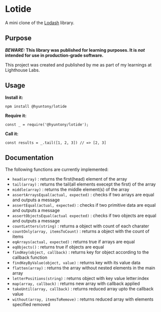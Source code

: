 # Lotide

A mini clone of the [Lodash](https://lodash.com) library.

## Purpose

**_BEWARE:_ This library was published for learning purposes. It is _not_ intended for use in production-grade software.**

This project was created and published by me as part of my learnings at Lighthouse Labs. 

## Usage

**Install it:**

`npm install @hyuntony/lotide`

**Require it:**

`const _ = require('@hyuntony/lotide');`

**Call it:**

`const results = _.tail([1, 2, 3]) // => [2, 3]`

## Documentation

The following functions are currently implemented:

* `head(array)` : returns the first(head) element of the array
* `tail(array)` : returns the tail(all elements execept the first) of the array
* `middle(array)` : returns the middle element(s) of the array
* `assertArraysEqual(actual, expected)` : checks if two arrays are equal and outputs a message
* `assertEqual(actual, expected)` : checks if two primitive data are equal and outputs a message
* `assertObjectsEqual(actual expected)` : checks if two objects are equal and outputs a message
* `countLetters(string)` : returns a object with count of each charater
* `countOnly(array, itemsToCount)` : returns a object with the count of items
* `eqArrays(actual, expected)` : returns true if arrays are equal
* `eqObjects()` : returns true if objects are equal
* `findKey(object, callback)` : returns key for object according to the callback function
* `findKeyByValue(object, value)` : returns key with its value data
* `flatten(array)` : returns the array without nested elements in the main array
* `letterPositions(string)` : returns object with key value letter:index
* `map(array, callback)` : returns new array with callback applied
* `takeUntil(array, callback)` : returns reduced array upto the callback value
* `without(array, itemsToRemove)` : returns reduced array with elements specified removed